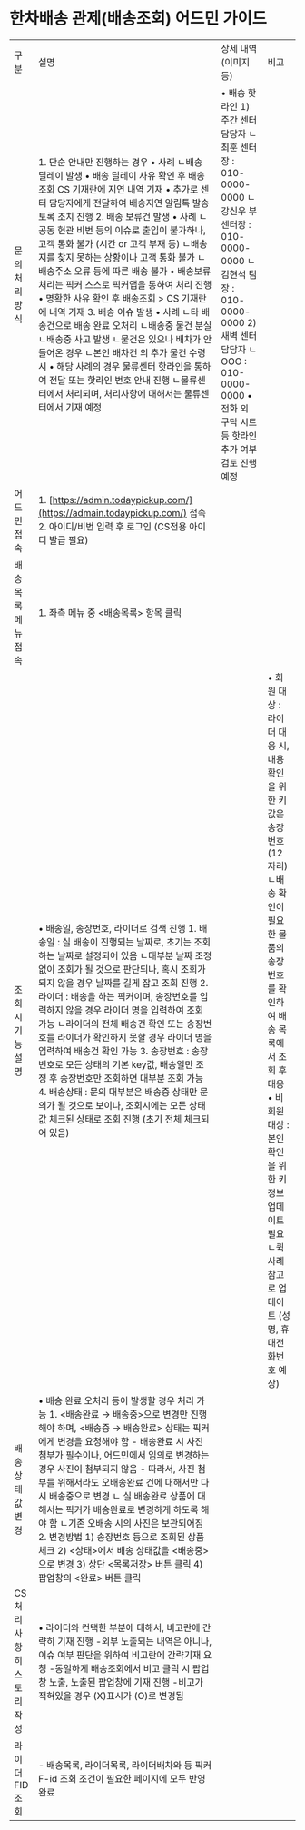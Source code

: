 # 한차배송 관제(배송조회) 어드민 가이드

|  |  |  |  |
| --- | --- | --- | --- |
| 구분 | 설명 | 상세 내역 (이미지 등) | 비고 |
| 문의 처리  방식 | 1. 단순 안내만 진행하는 경우 • 사례 ㄴ배송 딜레이 발생  • 배송 딜레이 사유 확인 후 배송조회 CS 기재란에 지연 내역 기재 • 추가로 센터 담당자에게 전달하여 배송지연 알림톡 발송토록 조치 진행  2. 배송 보류건 발생 • 사례 ㄴ공동 현관 비번 등의 이슈로 출입이 불가하나, 고객 통화 불가 (시간 or 고객 부재 등) ㄴ배송지를 찾지 못하는 상황이나 고객 통화 불가 ㄴ배송주소 오류 등에 따른 배송 불가 • 배송보류 처리는 픽커 스스로 픽커앱을 통하여 처리 진행 • 명확한 사유 확인 후 배송조회 > CS 기재란에 내역 기재  3. 배송 이슈 발생 • 사례 ㄴ타 배송건으로 배송 완료 오처리 ㄴ배송중 물건 분실 ㄴ배송중 사고 발생 ㄴ물건은 있으나 배차가 안 들어온 경우 ㄴ본인 배차건 외 추가 물건 수령 시 • 해당 사례의 경우 물류센터 핫라인을 통하여 전달 또는 핫라인 번호 안내 진행 ㄴ물류센터에서 처리되며, 처리사항에 대해서는 물류센터에서 기재 예정 | • 배송 핫라인 1) 주간 센터 담당자 ㄴ최훈 센터장 : 010-0000-0000 ㄴ강신우 부센터장 : 010-0000-0000 ㄴ김현석 팀장 : 010-0000-0000  2) 새벽 센터 담당자 ㄴOOO : 010-0000-0000  • 전화 외 구닥 시트 등 핫라인 추가 여부 검토 진행 예정 |  |
| 어드민 접속 | 1. [https://admin.todaypickup.com/](https://admain.todaypickup.com/) 접속  2. 아이디/비번 입력 후 로그인 (CS전용 아이디 발급 필요) |  |  |
| 배송목록  메뉴 접속 | 1. 좌측 메뉴 중 <배송목록> 항목 클릭 |  |  |
| 조회 시 기능 설명 | • 배송일, 송장번호, 라이더로 검색 진행  1. 배송일 : 실 배송이 진행되는 날짜로, 초기는 조회하는 날짜로 설정되어 있음 ㄴ대부분 날짜 조정 없이 조회가 될 것으로 판단되나, 혹시 조회가 되지 않을 경우 날짜를 길게 잡고 조회 진행  2. 라이더 : 배송을 하는 픽커이며, 송장번호를 입력하지 않을 경우 라이더 명을 입력하여 조회 가능 ㄴ라이더의 전체 배송건 확인 또는 송장번호를 라이더가 확인하지 못할 경우 라이더 명을 입력하여 배송건 확인 가능  3. 송장번호 : 송장번호로 모든 상태의 기본 key값, 배송일만 조정 후 송장번호만 조회하면 대부분 조회 가능  4. 배송상태 : 문의 대부분은 배송중 상태만 문의가 될 것으로 보이나, 조회시에는 모든 상태값 체크된 상태로 조회 진행 (초기 전체 체크되어 있음) |  | • 회원 대상 : 라이더 대응 시, 내용 확인을 위한 키값은 송장번호(12자리)  ㄴ배송 확인이 필요한 물품의 송장번호를 확인하여 배송 목록에서 조회 후 대응  • 비회원 대상 : 본인 확인을 위한 키 정보 업데이트 필요 ㄴ퀵 사례 참고로 업데이트 (성명, 휴대전화번호 예상) |
| 배송 상태값 변경 | • 배송 완료 오처리 등이 발생할 경우 처리 가능  1. <배송완료 → 배송중>으로 변경만 진행해야 하며, <배송중 → 배송완료> 상태는 픽커에게 변경을 요청해야 함 - 배송완료 시 사진 첨부가 필수이나, 어드민에서 임의로 변경하는 경우 사진이 첨부되지 않음 - 따라서, 사진 첨부를 위해서라도 오배송완료 건에 대해서만 다시 배송중으로 변경 ㄴ 실 배송완료 상품에 대해서는 픽커가 배송완료로 변경하게 하도록 해야 함 ㄴ기존 오배송 시의 사진은 보관되어짐  2. 변경방법 1) 송장번호 등으로 조회된 상품 체크 2) <상태>에서 배송 상태값을 <배송중>으로 변경 3) 상단 <목록저장> 버튼 클릭 4) 팝업창의 <완료> 버튼 클릭 |  |  |
| CS 처리  사항  히스토리  작성 | • 라이더와 컨택한 부분에 대해서, 비고란에 간략히 기재 진행 -외부 노출되는 내역은 아니나, 이슈 여부 판단을 위하여 비고란에 간략기재 요청  -동일하게 배송조회에서 비고 클릭 시 팝업창 노출, 노출된 팝업창에 기재 진행 -비고가 적혀있을 경우 (X)표시가 (O)로 변경됨 |  |  |
| 라이더 FID 조회 | - 배송목록, 라이더목록, 라이더배차와 등 픽커 F-id 조회 조건이 필요한 페이지에 모두 반영 완료 |  |  |